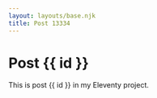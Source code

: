 ```yaml
---
layout: layouts/base.njk
title: Post 13334
---
```


# Post {{ id }}

This is post {{ id }} in my Eleventy project.
